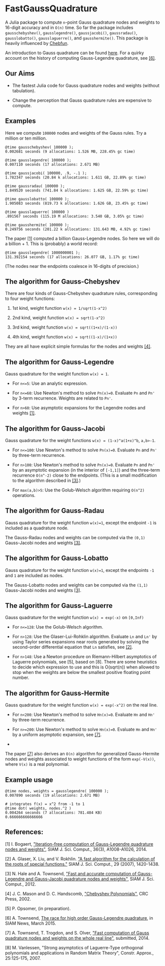 FastGaussQuadrature
=========
A Julia package to compute `n`-point Gauss quadrature nodes and weights to 16-digit accuracy and in `O(n)` time. So far the package includes `gausschebyshev()`, `gausslegendre()`, `gaussjacobi()`, `gaussradau()`, `gausslobatto()`, `gausslaguerre()`, and `gausshermite()`. This package is heavily influenced by <a href="http://www.chebfun.org">Chebfun</a>.

An introduction to Gauss quadrature can be found <a href="http://en.wikipedia.org/wiki/Gaussian_quadrature">here</a>. For a quirky account on the history of computing Gauss-Legendre quadrature, see <a href="http://math.mit.edu/~ajt/papers/QuadratureEssay.pdf">[6]</a>.

## Our Aims

* The fastest Julia code for Gauss quadrature nodes and weights (without tabulation).

* Change the perception that Gauss quadrature rules are expensive to compute.

## Examples
Here we compute `100000` nodes and weights of the Gauss rules. Try a million or ten million.

```
@time gausschebyshev( 100000 );
0.002681 seconds (9 allocations: 1.526 MB, 228.45% gc time)

@time gausslegendre( 100000 ); 
0.007110 seconds (17 allocations: 2.671 MB)

@time gaussjacobi( 100000, .9, -.1 );
1.782347 seconds (20.84 k allocations: 1.611 GB, 22.89% gc time)

@time gaussradau( 100000 );
1.849520 seconds (741.84 k allocations: 1.625 GB, 22.59% gc time)

@time gausslobatto( 100000 );
1.905083 seconds (819.73 k allocations: 1.626 GB, 23.45% gc time)

@time gausslaguerre( 100000 )
.891567 seconds (115.19 M allocations: 3.540 GB, 3.05% gc time)

@time gausshermite( 100000 );
0.249756 seconds (201.22 k allocations: 131.643 MB, 4.92% gc time)
```

The paper <a href="http://epubs.siam.org/doi/abs/10.1137/140954969">[1]</a> computed a billion Gauss-Legendre nodes. So here we will do a billion + 1. This is (probably) a world record:
```
@time gausslegendre( 1000000001 );
131.392154 seconds (17 allocations: 26.077 GB, 1.17% gc time)
```
(The nodes near the endpoints coalesce in 16-digits of precision.)

## The algorithm for Gauss-Chebyshev
There are four kinds of Gauss-Chebyshev quadrature rules, corresponding to four weight functions:

1. 1st kind, weight function `w(x) = 1/sqrt(1-x^2)`

2. 2nd kind, weight function `w(x) = sqrt(1-x^2)`

3. 3rd kind, weight function `w(x) = sqrt((1+x)/(1-x))`

4. 4th kind, weight function `w(x) = sqrt((1-x)/(1+x))`

They are all have explicit simple formulas for the nodes and weights <a href="http://books.google.com/books?id=8FHf0P3to0UC&lpg=PP1&pg=PA180#v=onepage&q&f=false">[4]</a>.
## The algorithm for Gauss-Legendre
Gauss quadrature for the weight function `w(x) = 1`.

* For `n<=5`: Use an analytic expression.

* For `n<=60`: Use Newton's method to solve `Pn(x)=0`. Evaluate `Pn` and `Pn'` by 3-term recurrence. Weights are related to `Pn'`.

* For `n>60`: Use asymptotic expansions for the Legendre nodes and weights <a href="http://epubs.siam.org/doi/abs/10.1137/140954969">[1]</a>.  

## The algorithm for Gauss-Jacobi
Gauss quadrature for the weight functions `w(x) = (1-x)^a(1+x)^b`, `a,b>-1`.

*  For `n<=100`: Use Newton's method to solve `Pn(x)=0`. Evaluate `Pn` and `Pn'` by three-term recurrence.

*  For `n>100`: Use Newton's method to solve `Pn(x)=0`. Evaluate `Pn` and `Pn'` by an asymptotic expansion (in the interior of `[-1,1]`) and the three-term recurrence `O(n^-2)` close to the endpoints. (This is a small modification to the algorithm described in <a href="http://epubs.siam.org/doi/abs/10.1137/120889873">[3]</a>.)

* For `max(a,b)>5`: Use the Golub-Welsch algorithm requiring `O(n^2)` operations. 

## The algorithm for Gauss-Radau
Gauss quadrature for the weight function `w(x)=1`, except the endpoint `-1` is included as a quadrature node.

The Gauss-Radau nodes and weights can be computed via the `(0,1)` Gauss-Jacobi nodes and weights <a href="http://epubs.siam.org/doi/abs/10.1137/120889873">[3]</a>.

## The algorithm for Gauss-Lobatto
Gauss quadrature for the weight function `w(x)=1`, except the endpoints `-1` and `1` are included as nodes.

The Gauss-Lobatto nodes and weights can be computed via the `(1,1)` Gauss-Jacobi nodes and weights <a href="http://epubs.siam.org/doi/abs/10.1137/120889873">[3]</a>.

## The algorithm for Gauss-Laguerre
Gauss quadrature for the weight function `w(x) = exp(-x)` on `[0,Inf)`

* For `n<=128`: Use the Golub-Welsch algorithm. 

* For `n>128`: Use the Glaser-Lui-Rohklin algorithm. Evaluate `Ln` and `Ln'` by using Taylor series expansions near roots generated by solving the second-order differential equation that `Ln` satisfies, see <a href="http://epubs.siam.org/doi/pdf/10.1137/06067016X">[2]</a>.

* For `n>148`: Use a Newton procedure on Riemann-Hilbert asymptotics of Laguerre polynomials, see [5], based on [8]. There are some heuristics to decide which expression to use and this is O(sqrt(n)) when allowed to stop when the weights are below the smallest positive floating point number.

## The algorithm for Gauss-Hermite
Gauss quadrature for the weight function `w(x) = exp(-x^2)` on the real line.

* For `n<200`: Use Newton's method to solve `Hn(x)=0`. Evaluate `Hn` and `Hn'` by three-term recurrence.

* For `n>=200`: Use Newton's method to solve `Hn(x)=0`. Evaluate `Hn` and `Hn'` by a uniform asymptotic expansion, see <a href="http://arxiv.org/abs/1410.5286">[7]</a>.
*
The paper <a href="http://arxiv.org/abs/1410.5286">[7]</a> also derives an `O(n)` algorithm for generalized Gauss-Hermite nodes and weights associated to weight functions of the form `exp(-V(x))`, where `V(x)` is a real polynomial.

## Example usage


```
@time nodes, weights = gausslegendre( 100000 );
0.007890 seconds (19 allocations: 2.671 MB)

# integrates f(x) = x^2 from -1 to 1
@time dot( weights, nodes.^2 )
0.004264 seconds (7 allocations: 781.484 KB)
0.666666666666666
```

## References:
[1] I. Bogaert, <a href="http://epubs.siam.org/doi/abs/10.1137/140954969">"Iteration-free computation of Gauss-Legendre quadrature nodes and weights"</a>, SIAM J. Sci. Comput., 36(3), A1008-A1026, 2014.
       
[2] A. Glaser, X. Liu, and V. Rokhlin. <a href="http://epubs.siam.org/doi/pdf/10.1137/06067016X">"A fast algorithm for the calculation of the roots of special functions."</a> SIAM J. Sci. Comput., 29 (2007), 1420-1438.

[3] N. Hale and A. Townsend, <a href="http://epubs.siam.org/doi/abs/10.1137/120889873">"Fast and accurate computation of Gauss-Legendre and Gauss-Jacobi quadrature
       nodes and weights"</a>, SIAM J. Sci. Comput., 2012.

[4] J. C. Mason and D. C. Handscomb, <a href="http://books.google.com/books?id=8FHf0P3to0UC&lpg=PP1&dq=Mason%20and%20Handscomb&pg=PP1#v=onepage&q=Mason%20and%20Handscomb&f=false">"Chebyshev Polynomials"</a>, CRC Press, 2002.

[5] P. Opsomer, (in preparation).

[6] A. Townsend, <a href="http://math.mit.edu/~ajt/papers/QuadratureEssay.pdf"> The race for high order Gauss-Legendre quadrature</a>, in SIAM News, March 2015.  

[7] A. Townsend, T. Trogdon, and S. Olver, <a href="http://arxiv.org/abs/1410.5286">"Fast computation of Gauss quadrature nodes and weights on the whole real line"</a>, submitted, 2014.

[8] M. Vanlessen, "Strong asymptotics of Laguerre-Type orthogonal polynomials and applications in Random Matrix Theory", Constr. Approx., 25:125-175, 2007.

